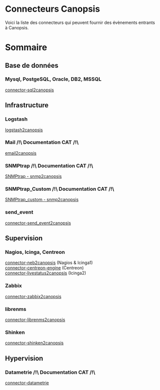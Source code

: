 # Connecteurs Canopsis

Voici la liste des connecteurs qui peuvent fournir des évènements entrants à Canopsis.

# Sommaire

## Base de données

### Mysql, PostgeSQL, Oracle, DB2, MSSQL
[connector-sql2canopsis](Base-de-donnees/Mysql-MariaDB-PostgreSQL-Oracle.md)  

## Infrastructure

### Logstash
[logstash2canopsis](Infrastructure/Logstash.md)  

### Mail /!\ Documentation CAT /!\
[email2canopsis](Infrastructure/Mail.md)  

### SNMPtrap /!\ Documentation CAT /!\
[SNMPtrap - snmp2canopsis](Infrastructure/SNMPtrap.md)  

###  SNMPtrap_Custom /!\ Documentation CAT /!\
[SNMPtrap_custom - snmp2canopsis](Infrastructure/SNMPtrap_custom.md)  

### send_event
[connector-send_event2canopsis](Infrastructure/send_event.md)  


## Supervision

### Nagios, Icinga, Centreon
[connector-neb2canopsis](Supervision/Nagios-et-Icinga.md) (Nagios & Icinga1)  
[connector-centreon-engine](Supervision/Centreon.md) (Centreon)  
[connector-livestatus2canopsis](Supervision/Icinga2.md) (Icinga2)

### Zabbix
[connector-zabbix2canopsis](Supervision/Zabbix.md)  

### librenms
[connector-librenms2canopsis](Supervision/LibreNMS.md)  

### Shinken
[connector-shinken2canopsis](Supervision/Shinken.md)  

## Hypervision

### Datametrie /!\ Documentation CAT /!\
[connector-datametrie](Hypervision/datametrie.md)  
